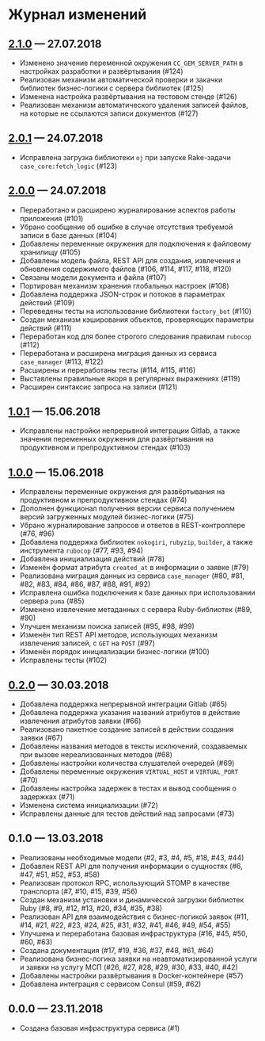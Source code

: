 # Журнал изменений

## [2.1.0] — 27.07.2018

-   Изменено значение переменной окружения `CC_GEM_SERVER_PATH` в настройках
    разработки и развёртывания (#124)
-   Реализован механизм автоматической проверки и закачки библиотек
    бизнес-логики с сервера библиотек (#125)
-   Изменена настройка развёртывания на тестовом стенде (#126)
-   Реализован механизм автоматического удаления записей файлов, на которые не
    ссылаются записи документов (#127)

## [2.0.1] — 24.07.2018

-   Исправлена загрузка библиотеки `oj` при запуске Rake-задачи
    `case_core:fetch_logic` (#123)

## [2.0.0] — 24.07.2018

-   Переработано и расширено журналирование аспектов работы приложения (#101)
-   Убрано сообщение об ошибке в случае отсутствия требуемой записи в базе
    данных (#104)
-   Добавлены переменные окружения для подключения к файловому хранилищу (#105)
-   Добавлены модель файла, REST API для создания, извлечения и
    обновления содержимого файлов (#106, #114, #117, #118, #120)
-   Связаны модели документа и файла (#107)
-   Портирован механизм хранения глобальных настроек (#108)
-   Добавлена поддержка JSON-строк и потоков в параметрах действий (#109)
-   Переведены тесты на использование библиотеки `factory_bot` (#110)
-   Создан механизм кэширования объектов, проверяющих параметры действий (#111)
-   Переработан код для более строгого следования правилам `rubocop` (#112)
-   Переработана и расширена миграция данных из сервиса `case_manager` (#113,
    #122)
-   Расширены и переработаны тесты (#114, #115, #116)
-   Выставлены правильные якоря в регулярных выражениях (#119)
-   Расширен синтаксис запроса на записи (#121)

## [1.0.1] — 15.06.2018

-   Исправлены настройки непрерывной интеграции Gitlab, а также значения
    переменных окружения для развёртывания на продуктивном и препродуктивном
    стендах (#103)

## [1.0.0] — 15.06.2018

-   Исправлены переменные окружения для развёртывания на продуктивном и
    препродуктивном стендах (#74)
-   Дополнен функционал получения версии сервиса получением версий загруженных
    модулей бизнес-логики (#75)
-   Убрано журналирование запросов и ответов в REST-контроллере (#76, #96)
-   Добавлена поддержка библиотек `nokogiri`, `rubyzip`, `builder`, а также
    инструмента `rubocop` (#77, #93, #94)
-   Добавлена инициализация действий (#78)
-   Изменён формат атрибута `created_at` в информации о заявке (#79)
-   Реализована миграция данных из сервиса `case_manager` (#80, #81, #82, #83,
    #84, #86, #87, #88, #91, #92)
-   Исправлена ошибка подключения к базе данных при использовании сервера
    `puma` (#85)
-   Изменено извлечение метаданных с сервера Ruby-библиотек (#89, #90)
-   Улучшен механизм поиска записей (#95, #98, #99)
-   Изменён тип REST API методов, использующих механизм извлечения записей, с
    `GET` на `POST` (#97)
-   Изменён порядок инициализации бизнес-логики (#100)
-   Исправлены тесты (#102)

## [0.2.0] — 30.03.2018

-   Добавлена поддержка непрерывной интеграции Gitlab (#65)
-   Добавлена поддержка указания названий атрибутов в действие извлечения
    атрибутов заявки (#66)
-   Реализовано пакетное создание записей в действии создания заявки (#67)
-   Добавлены названия методов в тексты исключений, создаваемых при вызове
    нереализованных методов (#68)
-   Добавлены настройки количества слушателей очередей (#69)
-   Добавлены переменные окружения `VIRTUAL_HOST` и `VIRTUAL_PORT` (#70)
-   Добавлены настройка задержек в тестах и вывод сообщения о задержках (#71)
-   Изменена система инициализации (#72)
-   Исправлены данные для тестов действий над запросами (#73)

## 0.1.0 — 13.03.2018

-   Реализованы необходимые модели (#2, #3, #4, #5, #18, #43, #44)
-   Добавлен REST API для получения информации о сущностях (#6, #47, #51, #52,
    #53, #58)
-   Реализован протокол RPC, использующий STOMP в качестве транспорта (#7, #10,
    #15, #39, #56)
-   Создан механизм установки и динамической загрузки библиотек Ruby (#8, #9,
    #12, #13, #20, #34, #35, #38)
-   Реализован API для взаимодействия с бизнес-логикой заявок (#11, #14, #21,
    #22, #23, #24, #25, #31, #32, #41, #46, #49, #54, #55)
-   Улучшена и переработана базовая инфраструктура (#16, #45, #50, #60, #63)
-   Создана документация (#17, #19, #36, #37, #48, #61, #64)
-   Реализована бизнес-логика заявки на неавтоматизированной услуги и заявки на
    услугу МСП (#26, #27, #28, #29, #30, #33, #40, #42)
-   Добавлены настройки развёртывания в Docker-контейнере (#57)
-   Добавлена интеграция с сервисом Consul (#59, #62)

## 0.0.0 — 23.11.2018

-   Создана базовая инфраструктура сервиса (#1)

[2.1.0]: http://gitlab.it.vm/microservices/case_core/compare/2.0.1...2.1.0
[2.0.1]: http://gitlab.it.vm/microservices/case_core/compare/2.0.0...2.0.1
[2.0.0]: http://gitlab.it.vm/microservices/case_core/compare/1.0.1...2.0.0
[1.0.1]: http://gitlab.it.vm/microservices/case_core/compare/1.0.0...1.0.1
[1.0.0]: http://gitlab.it.vm/microservices/case_core/compare/0.2.0...1.0.0
[0.2.0]: http://gitlab.it.vm/microservices/case_core/compare/0.1.0...0.2.0
[0.1.0]: http://gitlab.it.vm/microservices/case_core/compare/a6ec92ba0992843fefc765032871239ed5e139a9...0.1.0
